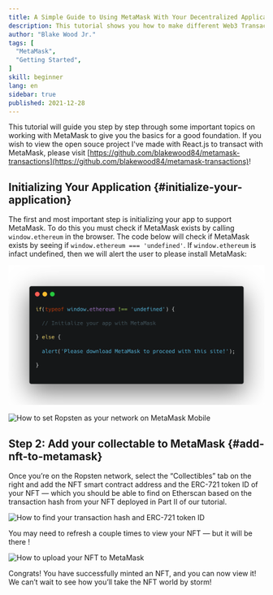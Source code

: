 ```yaml
---
title: A Simple Guide to Using MetaMask With Your Decentralized Application
description: This tutorial shows you how to make different Web3 Transactions using the MetaMask provider in the browser.
author: "Blake Wood Jr."
tags: [
  "MetaMask", 
  "Getting Started",
]
skill: beginner
lang: en
sidebar: true
published: 2021-12-28
---
```


This tutorial will guide you step by step through some important topics on working with MetaMask to give you the basics for a good foundation. If you wish to view the open souce project I've made with React.js to transact with MetaMask, please visit [https://github.com/blakewood84/metamask-transactions](https://github.com/blakewood84/metamask-transactions)!

## Initializing Your Application {#initialize-your-application}

The first and most important step is initializing your app to support MetaMask. To do this you must check if MetaMask exists by calling `window.ethereum` in the browser. The code below will check if MetaMask exists by seeing if `window.ethereum === 'undefined'`. If `window.ethereum` is infact undefined, then we will alert the user to please install MetaMask:

<p align="center">
    <img src="./initialize_img1.png" alt="Initializing MetaMask Image 1" />
</p>


![How to set Ropsten as your network on MetaMask Mobile](./ropstenMetamask.gif)

## Step 2: Add your collectable to MetaMask {#add-nft-to-metamask}

Once you’re on the Ropsten network, select the “Collectibles” tab on the right and add the NFT smart contract address and the ERC-721 token ID of your NFT — which you should be able to find on Etherscan based on the transaction hash from your NFT deployed in Part II of our tutorial.

![How to find your transaction hash and ERC-721 token ID](./findNFTEtherscan.png)

You may need to refresh a couple times to view your NFT — but it will be there <Emoji text="😄" size={1} />!

![How to upload your NFT to MetaMask](./findNFTMetamask.gif)

Congrats! You have successfully minted an NFT, and you can now view it! We can’t wait to see how you’ll take the NFT world by storm!

